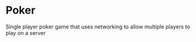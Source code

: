 # Poker
Single player poker game that uses networking to allow multiple players to play on a server
